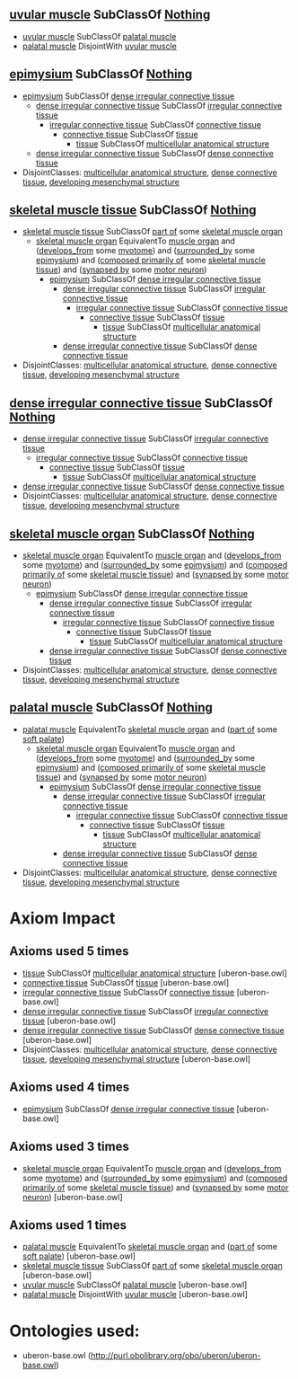 ## [uvular muscle](http://purl.obolibrary.org/obo/UBERON_0010235) SubClassOf [Nothing](http://www.w3.org/2002/07/owl#Nothing) ##

  - [uvular muscle](http://purl.obolibrary.org/obo/UBERON_0010235) SubClassOf [palatal muscle](http://purl.obolibrary.org/obo/UBERON_0003682)
  - [palatal muscle](http://purl.obolibrary.org/obo/UBERON_0003682) DisjointWith [uvular muscle](http://purl.obolibrary.org/obo/UBERON_0010235)


## [epimysium](http://purl.obolibrary.org/obo/UBERON_0011899) SubClassOf [Nothing](http://www.w3.org/2002/07/owl#Nothing) ##

  - [epimysium](http://purl.obolibrary.org/obo/UBERON_0011899) SubClassOf [dense irregular connective tissue](http://purl.obolibrary.org/obo/UBERON_0011822)
    - [dense irregular connective tissue](http://purl.obolibrary.org/obo/UBERON_0011822) SubClassOf [irregular connective tissue](http://purl.obolibrary.org/obo/UBERON_0011821)
      - [irregular connective tissue](http://purl.obolibrary.org/obo/UBERON_0011821) SubClassOf [connective tissue](http://purl.obolibrary.org/obo/UBERON_0002384)
        - [connective tissue](http://purl.obolibrary.org/obo/UBERON_0002384) SubClassOf [tissue](http://purl.obolibrary.org/obo/UBERON_0000479)
          - [tissue](http://purl.obolibrary.org/obo/UBERON_0000479) SubClassOf [multicellular anatomical structure](http://purl.obolibrary.org/obo/UBERON_0010000)
    - [dense irregular connective tissue](http://purl.obolibrary.org/obo/UBERON_0011822) SubClassOf [dense connective tissue](http://purl.obolibrary.org/obo/UBERON_0011823)
  -  DisjointClasses: [multicellular anatomical structure](http://purl.obolibrary.org/obo/UBERON_0010000), [dense connective tissue](http://purl.obolibrary.org/obo/UBERON_0011823), [developing mesenchymal structure](http://purl.obolibrary.org/obo/UBERON_0017650)


## [skeletal muscle tissue](http://purl.obolibrary.org/obo/UBERON_0001134) SubClassOf [Nothing](http://www.w3.org/2002/07/owl#Nothing) ##

  - [skeletal muscle tissue](http://purl.obolibrary.org/obo/UBERON_0001134) SubClassOf [part of](http://purl.obolibrary.org/obo/BFO_0000050) some [skeletal muscle organ](http://purl.obolibrary.org/obo/UBERON_0014892)
    - [skeletal muscle organ](http://purl.obolibrary.org/obo/UBERON_0014892) EquivalentTo [muscle organ](http://purl.obolibrary.org/obo/UBERON_0001630) and ([develops_from](http://purl.obolibrary.org/obo/RO_0002202) some [myotome](http://purl.obolibrary.org/obo/UBERON_0003082)) and ([surrounded_by](http://purl.obolibrary.org/obo/RO_0002219) some [epimysium](http://purl.obolibrary.org/obo/UBERON_0011899)) and ([composed primarily of](http://purl.obolibrary.org/obo/RO_0002473) some [skeletal muscle tissue](http://purl.obolibrary.org/obo/UBERON_0001134)) and ([synapsed by](http://purl.obolibrary.org/obo/uberon/core#synapsed_by) some [motor neuron](http://purl.obolibrary.org/obo/CL_0000100))
      - [epimysium](http://purl.obolibrary.org/obo/UBERON_0011899) SubClassOf [dense irregular connective tissue](http://purl.obolibrary.org/obo/UBERON_0011822)
        - [dense irregular connective tissue](http://purl.obolibrary.org/obo/UBERON_0011822) SubClassOf [irregular connective tissue](http://purl.obolibrary.org/obo/UBERON_0011821)
          - [irregular connective tissue](http://purl.obolibrary.org/obo/UBERON_0011821) SubClassOf [connective tissue](http://purl.obolibrary.org/obo/UBERON_0002384)
            - [connective tissue](http://purl.obolibrary.org/obo/UBERON_0002384) SubClassOf [tissue](http://purl.obolibrary.org/obo/UBERON_0000479)
              - [tissue](http://purl.obolibrary.org/obo/UBERON_0000479) SubClassOf [multicellular anatomical structure](http://purl.obolibrary.org/obo/UBERON_0010000)
        - [dense irregular connective tissue](http://purl.obolibrary.org/obo/UBERON_0011822) SubClassOf [dense connective tissue](http://purl.obolibrary.org/obo/UBERON_0011823)
  -  DisjointClasses: [multicellular anatomical structure](http://purl.obolibrary.org/obo/UBERON_0010000), [dense connective tissue](http://purl.obolibrary.org/obo/UBERON_0011823), [developing mesenchymal structure](http://purl.obolibrary.org/obo/UBERON_0017650)


## [dense irregular connective tissue](http://purl.obolibrary.org/obo/UBERON_0011822) SubClassOf [Nothing](http://www.w3.org/2002/07/owl#Nothing) ##

  - [dense irregular connective tissue](http://purl.obolibrary.org/obo/UBERON_0011822) SubClassOf [irregular connective tissue](http://purl.obolibrary.org/obo/UBERON_0011821)
    - [irregular connective tissue](http://purl.obolibrary.org/obo/UBERON_0011821) SubClassOf [connective tissue](http://purl.obolibrary.org/obo/UBERON_0002384)
      - [connective tissue](http://purl.obolibrary.org/obo/UBERON_0002384) SubClassOf [tissue](http://purl.obolibrary.org/obo/UBERON_0000479)
        - [tissue](http://purl.obolibrary.org/obo/UBERON_0000479) SubClassOf [multicellular anatomical structure](http://purl.obolibrary.org/obo/UBERON_0010000)
  - [dense irregular connective tissue](http://purl.obolibrary.org/obo/UBERON_0011822) SubClassOf [dense connective tissue](http://purl.obolibrary.org/obo/UBERON_0011823)
  -  DisjointClasses: [multicellular anatomical structure](http://purl.obolibrary.org/obo/UBERON_0010000), [dense connective tissue](http://purl.obolibrary.org/obo/UBERON_0011823), [developing mesenchymal structure](http://purl.obolibrary.org/obo/UBERON_0017650)


## [skeletal muscle organ](http://purl.obolibrary.org/obo/UBERON_0014892) SubClassOf [Nothing](http://www.w3.org/2002/07/owl#Nothing) ##

  - [skeletal muscle organ](http://purl.obolibrary.org/obo/UBERON_0014892) EquivalentTo [muscle organ](http://purl.obolibrary.org/obo/UBERON_0001630) and ([develops_from](http://purl.obolibrary.org/obo/RO_0002202) some [myotome](http://purl.obolibrary.org/obo/UBERON_0003082)) and ([surrounded_by](http://purl.obolibrary.org/obo/RO_0002219) some [epimysium](http://purl.obolibrary.org/obo/UBERON_0011899)) and ([composed primarily of](http://purl.obolibrary.org/obo/RO_0002473) some [skeletal muscle tissue](http://purl.obolibrary.org/obo/UBERON_0001134)) and ([synapsed by](http://purl.obolibrary.org/obo/uberon/core#synapsed_by) some [motor neuron](http://purl.obolibrary.org/obo/CL_0000100))
    - [epimysium](http://purl.obolibrary.org/obo/UBERON_0011899) SubClassOf [dense irregular connective tissue](http://purl.obolibrary.org/obo/UBERON_0011822)
      - [dense irregular connective tissue](http://purl.obolibrary.org/obo/UBERON_0011822) SubClassOf [irregular connective tissue](http://purl.obolibrary.org/obo/UBERON_0011821)
        - [irregular connective tissue](http://purl.obolibrary.org/obo/UBERON_0011821) SubClassOf [connective tissue](http://purl.obolibrary.org/obo/UBERON_0002384)
          - [connective tissue](http://purl.obolibrary.org/obo/UBERON_0002384) SubClassOf [tissue](http://purl.obolibrary.org/obo/UBERON_0000479)
            - [tissue](http://purl.obolibrary.org/obo/UBERON_0000479) SubClassOf [multicellular anatomical structure](http://purl.obolibrary.org/obo/UBERON_0010000)
      - [dense irregular connective tissue](http://purl.obolibrary.org/obo/UBERON_0011822) SubClassOf [dense connective tissue](http://purl.obolibrary.org/obo/UBERON_0011823)
  -  DisjointClasses: [multicellular anatomical structure](http://purl.obolibrary.org/obo/UBERON_0010000), [dense connective tissue](http://purl.obolibrary.org/obo/UBERON_0011823), [developing mesenchymal structure](http://purl.obolibrary.org/obo/UBERON_0017650)


## [palatal muscle](http://purl.obolibrary.org/obo/UBERON_0003682) SubClassOf [Nothing](http://www.w3.org/2002/07/owl#Nothing) ##

  - [palatal muscle](http://purl.obolibrary.org/obo/UBERON_0003682) EquivalentTo [skeletal muscle organ](http://purl.obolibrary.org/obo/UBERON_0014892) and ([part of](http://purl.obolibrary.org/obo/BFO_0000050) some [soft palate](http://purl.obolibrary.org/obo/UBERON_0001733))
    - [skeletal muscle organ](http://purl.obolibrary.org/obo/UBERON_0014892) EquivalentTo [muscle organ](http://purl.obolibrary.org/obo/UBERON_0001630) and ([develops_from](http://purl.obolibrary.org/obo/RO_0002202) some [myotome](http://purl.obolibrary.org/obo/UBERON_0003082)) and ([surrounded_by](http://purl.obolibrary.org/obo/RO_0002219) some [epimysium](http://purl.obolibrary.org/obo/UBERON_0011899)) and ([composed primarily of](http://purl.obolibrary.org/obo/RO_0002473) some [skeletal muscle tissue](http://purl.obolibrary.org/obo/UBERON_0001134)) and ([synapsed by](http://purl.obolibrary.org/obo/uberon/core#synapsed_by) some [motor neuron](http://purl.obolibrary.org/obo/CL_0000100))
      - [epimysium](http://purl.obolibrary.org/obo/UBERON_0011899) SubClassOf [dense irregular connective tissue](http://purl.obolibrary.org/obo/UBERON_0011822)
        - [dense irregular connective tissue](http://purl.obolibrary.org/obo/UBERON_0011822) SubClassOf [irregular connective tissue](http://purl.obolibrary.org/obo/UBERON_0011821)
          - [irregular connective tissue](http://purl.obolibrary.org/obo/UBERON_0011821) SubClassOf [connective tissue](http://purl.obolibrary.org/obo/UBERON_0002384)
            - [connective tissue](http://purl.obolibrary.org/obo/UBERON_0002384) SubClassOf [tissue](http://purl.obolibrary.org/obo/UBERON_0000479)
              - [tissue](http://purl.obolibrary.org/obo/UBERON_0000479) SubClassOf [multicellular anatomical structure](http://purl.obolibrary.org/obo/UBERON_0010000)
        - [dense irregular connective tissue](http://purl.obolibrary.org/obo/UBERON_0011822) SubClassOf [dense connective tissue](http://purl.obolibrary.org/obo/UBERON_0011823)
  -  DisjointClasses: [multicellular anatomical structure](http://purl.obolibrary.org/obo/UBERON_0010000), [dense connective tissue](http://purl.obolibrary.org/obo/UBERON_0011823), [developing mesenchymal structure](http://purl.obolibrary.org/obo/UBERON_0017650)

# Axiom Impact 
## Axioms used 5 times
- [tissue](http://purl.obolibrary.org/obo/UBERON_0000479) SubClassOf [multicellular anatomical structure](http://purl.obolibrary.org/obo/UBERON_0010000) [uberon-base.owl]
- [connective tissue](http://purl.obolibrary.org/obo/UBERON_0002384) SubClassOf [tissue](http://purl.obolibrary.org/obo/UBERON_0000479) [uberon-base.owl]
- [irregular connective tissue](http://purl.obolibrary.org/obo/UBERON_0011821) SubClassOf [connective tissue](http://purl.obolibrary.org/obo/UBERON_0002384) [uberon-base.owl]
- [dense irregular connective tissue](http://purl.obolibrary.org/obo/UBERON_0011822) SubClassOf [irregular connective tissue](http://purl.obolibrary.org/obo/UBERON_0011821) [uberon-base.owl]
- [dense irregular connective tissue](http://purl.obolibrary.org/obo/UBERON_0011822) SubClassOf [dense connective tissue](http://purl.obolibrary.org/obo/UBERON_0011823) [uberon-base.owl]
-  DisjointClasses: [multicellular anatomical structure](http://purl.obolibrary.org/obo/UBERON_0010000), [dense connective tissue](http://purl.obolibrary.org/obo/UBERON_0011823), [developing mesenchymal structure](http://purl.obolibrary.org/obo/UBERON_0017650) [uberon-base.owl]

## Axioms used 4 times
- [epimysium](http://purl.obolibrary.org/obo/UBERON_0011899) SubClassOf [dense irregular connective tissue](http://purl.obolibrary.org/obo/UBERON_0011822) [uberon-base.owl]

## Axioms used 3 times
- [skeletal muscle organ](http://purl.obolibrary.org/obo/UBERON_0014892) EquivalentTo [muscle organ](http://purl.obolibrary.org/obo/UBERON_0001630) and ([develops_from](http://purl.obolibrary.org/obo/RO_0002202) some [myotome](http://purl.obolibrary.org/obo/UBERON_0003082)) and ([surrounded_by](http://purl.obolibrary.org/obo/RO_0002219) some [epimysium](http://purl.obolibrary.org/obo/UBERON_0011899)) and ([composed primarily of](http://purl.obolibrary.org/obo/RO_0002473) some [skeletal muscle tissue](http://purl.obolibrary.org/obo/UBERON_0001134)) and ([synapsed by](http://purl.obolibrary.org/obo/uberon/core#synapsed_by) some [motor neuron](http://purl.obolibrary.org/obo/CL_0000100)) [uberon-base.owl]

## Axioms used 1 times
- [palatal muscle](http://purl.obolibrary.org/obo/UBERON_0003682) EquivalentTo [skeletal muscle organ](http://purl.obolibrary.org/obo/UBERON_0014892) and ([part of](http://purl.obolibrary.org/obo/BFO_0000050) some [soft palate](http://purl.obolibrary.org/obo/UBERON_0001733)) [uberon-base.owl]
- [skeletal muscle tissue](http://purl.obolibrary.org/obo/UBERON_0001134) SubClassOf [part of](http://purl.obolibrary.org/obo/BFO_0000050) some [skeletal muscle organ](http://purl.obolibrary.org/obo/UBERON_0014892) [uberon-base.owl]
- [uvular muscle](http://purl.obolibrary.org/obo/UBERON_0010235) SubClassOf [palatal muscle](http://purl.obolibrary.org/obo/UBERON_0003682) [uberon-base.owl]
- [palatal muscle](http://purl.obolibrary.org/obo/UBERON_0003682) DisjointWith [uvular muscle](http://purl.obolibrary.org/obo/UBERON_0010235) [uberon-base.owl]



# Ontologies used: 
- uberon-base.owl (http://purl.obolibrary.org/obo/uberon/uberon-base.owl)
